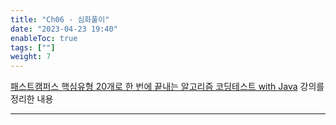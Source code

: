 ```yaml
---
title: "Ch06 - 심화풀이"
date: "2023-04-23 19:40"
enableToc: true
tags: [""]
weight: 7
---
```


<a href='https://fastcampus.co.kr/dev_online_codingtest' target='_blank'>패스트캠퍼스 핵심유형 20개로 한 번에 끝내는 알고리즘 코딩테스트 with Java</a> 강의를 정리한 내용

<hr>
